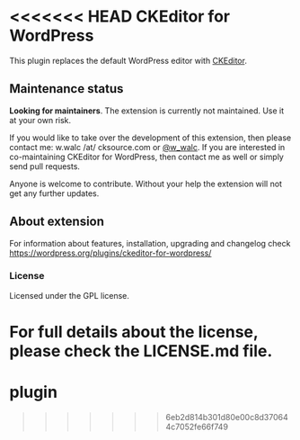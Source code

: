 <<<<<<< HEAD
CKEditor for WordPress
======================

This plugin replaces the default WordPress editor with [CKEditor](http://ckeditor.com).

## Maintenance status

**Looking for maintainers**. The extension is currently not maintained. Use it at your own risk.

If you would like to take over the development of this extension, then please contact me: w.walc /at/ cksource.com or [@w_walc](https://twitter.com/w_walc). If you are interested in co-maintaining CKEditor for WordPress, then contact me as well or simply send pull requests.

Anyone is welcome to contribute. Without your help the extension will not get any further updates.

## About extension

For information about features, installation, upgrading and changelog check https://wordpress.org/plugins/ckeditor-for-wordpress/

### License

Licensed under the GPL license.

For full details about the license, please check the LICENSE.md file.
=======
# plugin
>>>>>>> 6eb2d814b301d80e00c8d370644c7052fe66f749
